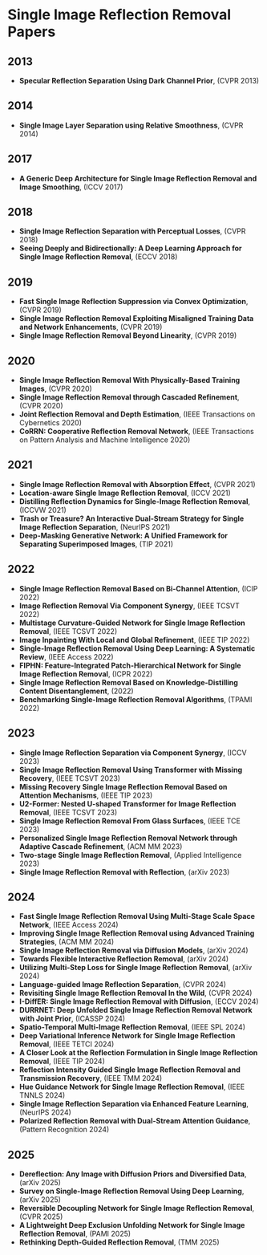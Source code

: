 # Single Image Reflection Removal Papers

## 2013
- **Specular Reflection Separation Using Dark Channel Prior**, (CVPR 2013)

## 2014
- **Single Image Layer Separation using Relative Smoothness**, (CVPR 2014)

## 2017
- **A Generic Deep Architecture for Single Image Reflection Removal and Image Smoothing**, (ICCV 2017)

## 2018
- **Single Image Reflection Separation with Perceptual Losses**, (CVPR 2018)
- **Seeing Deeply and Bidirectionally: A Deep Learning Approach for Single Image Reflection Removal**, (ECCV 2018)

## 2019
- **Fast Single Image Reflection Suppression via Convex Optimization**, (CVPR 2019)
- **Single Image Reflection Removal Exploiting Misaligned Training Data and Network Enhancements**, (CVPR 2019)
- **Single Image Reflection Removal Beyond Linearity**, (CVPR 2019)

## 2020
- **Single Image Reflection Removal With Physically-Based Training Images**, (CVPR 2020)
- **Single Image Reflection Removal through Cascaded Refinement**, (CVPR 2020)
- **Joint Reflection Removal and Depth Estimation**, (IEEE Transactions on Cybernetics 2020)
- **CoRRN: Cooperative Reflection Removal Network**, (IEEE Transactions on Pattern Analysis and Machine Intelligence 2020)

## 2021
- **Single Image Reflection Removal with Absorption Effect**, (CVPR 2021)
- **Location-aware Single Image Reflection Removal**, (ICCV 2021)
- **Distilling Reflection Dynamics for Single-Image Reflection Removal**, (ICCVW 2021)
- **Trash or Treasure? An Interactive Dual-Stream Strategy for Single Image Reflection Separation**, (NeurIPS 2021)
- **Deep-Masking Generative Network: A Unified Framework for Separating Superimposed Images**, (TIP 2021)

## 2022
- **Single Image Reflection Removal Based on Bi-Channel Attention**, (ICIP 2022)
- **Image Reflection Removal Via Component Synergy**, (IEEE TCSVT 2022)
- **Multistage Curvature-Guided Network for Single Image Reflection Removal**, (IEEE TCSVT 2022)
- **Image Inpainting With Local and Global Refinement**, (IEEE TIP 2022)
- **Single-Image Reflection Removal Using Deep Learning: A Systematic Review**, (IEEE Access 2022)
- **FIPHN: Feature-Integrated Patch-Hierarchical Network for Single Image Reflection Removal**, (ICPR 2022)
- **Single Image Reflection Removal Based on Knowledge-Distilling Content Disentanglement**, (2022)
- **Benchmarking Single-Image Reflection Removal Algorithms**, (TPAMI 2022)

## 2023
- **Single Image Reflection Separation via Component Synergy**, (ICCV 2023)
- **Single Image Reflection Removal Using Transformer with Missing Recovery**, (IEEE TCSVT 2023)
- **Missing Recovery Single Image Reflection Removal Based on Attention Mechanisms**, (IEEE TIP 2023)
- **U2-Former: Nested U-shaped Transformer for Image Reflection Removal**, (IEEE TCSVT 2023)
- **Single Image Reflection Removal From Glass Surfaces**, (IEEE TCE 2023)
- **Personalized Single Image Reflection Removal Network through Adaptive Cascade Refinement**, (ACM MM 2023)
- **Two-stage Single Image Reflection Removal**, (Applied Intelligence 2023)
- **Single Image Reflection Removal with Reflection**, (arXiv 2023)

## 2024
- **Fast Single Image Reflection Removal Using Multi-Stage Scale Space Network**, (IEEE Access 2024)
- **Improving Single Image Reflection Removal using Advanced Training Strategies**, (ACM MM 2024)
- **Single Image Reflection Removal via Diffusion Models**, (arXiv 2024)
- **Towards Flexible Interactive Reflection Removal**, (arXiv 2024)
- **Utilizing Multi-Step Loss for Single Image Reflection Removal**, (arXiv 2024)
- **Language-guided Image Reflection Separation**, (CVPR 2024)
- **Revisiting Single Image Reflection Removal In the Wild**, (CVPR 2024)
- **I-DiffER: Single Image Reflection Removal with Diffusion**, (ECCV 2024)
- **DURRNET: Deep Unfolded Single Image Reflection Removal Network with Joint Prior**, (ICASSP 2024)
- **Spatio-Temporal Multi-Image Reflection Removal**, (IEEE SPL 2024)
- **Deep Variational Inference Network for Single Image Reflection Removal**, (IEEE TETCI 2024)
- **A Closer Look at the Reflection Formulation in Single Image Reflection Removal**, (IEEE TIP 2024)
- **Reflection Intensity Guided Single Image Reflection Removal and Transmission Recovery**, (IEEE TMM 2024)
- **Hue Guidance Network for Single Image Reflection Removal**, (IEEE TNNLS 2024)
- **Single Image Reflection Separation via Enhanced Feature Learning**, (NeurIPS 2024)
- **Polarized Reflection Removal with Dual-Stream Attention Guidance**, (Pattern Recognition 2024)

## 2025
- **Dereflection: Any Image with Diffusion Priors and Diversified Data**, (arXiv 2025)
- **Survey on Single-Image Reflection Removal Using Deep Learning**, (arXiv 2025)
- **Reversible Decoupling Network for Single Image Reflection Removal**, (CVPR 2025)
- **A Lightweight Deep Exclusion Unfolding Network for Single Image Reflection Removal**, (PAMI 2025)
- **Rethinking Depth-Guided Reflection Removal**, (TMM 2025)
